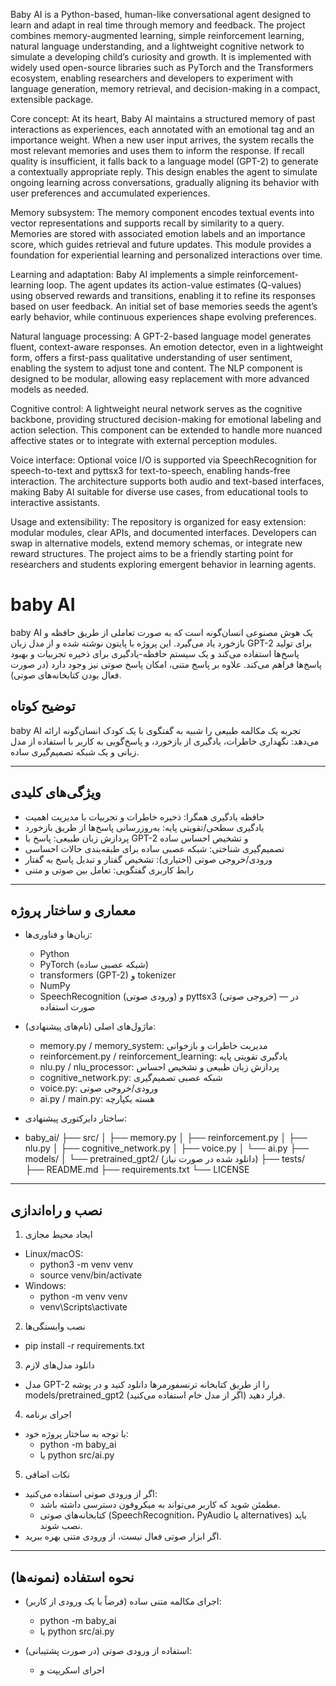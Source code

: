 
Baby AI is a Python-based, human-like conversational agent designed to learn and adapt in real time through memory and feedback. The project combines memory-augmented learning, simple reinforcement learning, natural language understanding, and a lightweight cognitive network to simulate a developing child’s curiosity and growth. It is implemented with widely used open-source libraries such as PyTorch and the Transformers ecosystem, enabling researchers and developers to experiment with language generation, memory retrieval, and decision-making in a compact, extensible package.

Core concept:
At its heart, Baby AI maintains a structured memory of past interactions as experiences, each annotated with an emotional tag and an importance weight. When a new user input arrives, the system recalls the most relevant memories and uses them to inform the response. If recall quality is insufficient, it falls back to a language model (GPT-2) to generate a contextually appropriate reply. This design enables the agent to simulate ongoing learning across conversations, gradually aligning its behavior with user preferences and accumulated experiences.

Memory subsystem:
The memory component encodes textual events into vector representations and supports recall by similarity to a query. Memories are stored with associated emotion labels and an importance score, which guides retrieval and future updates. This module provides a foundation for experiential learning and personalized interactions over time.

Learning and adaptation:
Baby AI implements a simple reinforcement-learning loop. The agent updates its action-value estimates (Q-values) using observed rewards and transitions, enabling it to refine its responses based on user feedback. An initial set of base memories seeds the agent’s early behavior, while continuous experiences shape evolving preferences.

Natural language processing:
A GPT-2-based language model generates fluent, context-aware responses. An emotion detector, even in a lightweight form, offers a first-pass qualitative understanding of user sentiment, enabling the system to adjust tone and content. The NLP component is designed to be modular, allowing easy replacement with more advanced models as needed.

Cognitive control:
A lightweight neural network serves as the cognitive backbone, providing structured decision-making for emotional labeling and action selection. This component can be extended to handle more nuanced affective states or to integrate with external perception modules.

Voice interface:
Optional voice I/O is supported via SpeechRecognition for speech-to-text and pyttsx3 for text-to-speech, enabling hands-free interaction. The architecture supports both audio and text-based interfaces, making Baby AI suitable for diverse use cases, from educational tools to interactive assistants.

Usage and extensibility:
The repository is organized for easy extension: modular modules, clear APIs, and documented interfaces. Developers can swap in alternative models, extend memory schemas, or integrate new reward structures. The project aims to be a friendly starting point for researchers and students exploring emergent behavior in learning agents.


# baby AI

baby AI یک هوش مصنوعی انسان‌گونه است که به صورت تعاملی از طریق حافظه و بازخورد یاد می‌گیرد. این پروژه با پایتون نوشته شده و از مدل زبان GPT-2 برای تولید پاسخ‌ها استفاده می‌کند و یک سیستم حافظه-یادگیری برای ذخیره تجربیات و بهبود پاسخ‌ها فراهم می‌کند. علاوه بر پاسخ متنی، امکان پاسخ صوتی نیز وجود دارد (در صورت فعال بودن کتابخانه‌های صوتی).

## توضیح کوتاه

baby AI تجربه یک مکالمه طبیعی را شبیه به گفتگوی با یک کودک انسان‌گونه ارائه می‌دهد: نگهداری خاطرات، یادگیری از بازخورد، و پاسخ‌گویی به کاربر با استفاده از مدل زبانی و یک شبکه تصمیم‌گیری ساده.

---

## ویژگی‌های کلیدی

- حافظه یادگیری همگرا: ذخیره خاطرات و تجربیات با مدیریت اهمیت
- یادگیری سطحی/تقویتی پایه: به‌روزرسانی پاسخ‌ها از طریق بازخورد
- پردازش زبان طبیعی: پاسخ با GPT-2 و تشخیص احساس ساده
- تصمیم‌گیری شناختی: شبکه عصبی ساده برای طبقه‌بندی حالات احساسی
- ورودی/خروجی صوتی (اختیاری): تشخیص گفتار و تبدیل پاسخ به گفتار
- رابط کاربری گفتگویی: تعامل بین صوتی و متنی

---

## معماری و ساختار پروژه

- زبان‌ها و فناوری‌ها:
  - Python
  - PyTorch (شبکه عصبی ساده)
  - transformers (GPT-2) و tokenizer
  - NumPy
  - SpeechRecognition (ورودی صوتی) و pyttsx3 (خروجی صوتی) — در صورت استفاده

- ماژول‌های اصلی (نام‌های پیشنهادی):
  - memory.py / memory_system: مدیریت خاطرات و بازخوانی
  - reinforcement.py / reinforcement_learning: یادگیری تقویتی پایه
  - nlu.py / nlu_processor: پردازش زبان طبیعی و تشخیص احساس
  - cognitive_network.py: شبکه عصبی تصمیم‌گیری
  - voice.py: ورودی/خروجی صوتی
  - ai.py / main.py: هسته یکپارچه

- ساختار دایرکتوری پیشنهادی:

- baby_ai/
├── src/
│ ├── memory.py
│ ├── reinforcement.py
│ ├── nlu.py
│ ├── cognitive_network.py
│ ├── voice.py
│ └── ai.py
├── models/
│ └── pretrained_gpt2/ (دانلود شده در صورت نیاز)
├── tests/
├── README.md
├── requirements.txt
└── LICENSE


---  

## نصب و راه‌اندازی  

1) ایجاد محیط مجازی  
- Linux/macOS:  
  - python3 -m venv venv  
  - source venv/bin/activate  
- Windows:  
  - python -m venv venv  
  - venv\Scripts\activate  

2) نصب وابستگی‌ها  
- pip install -r requirements.txt  

3) دانلود مدل‌های لازم  
- مدل GPT-2 را از طریق کتابخانه ترنسفورمرها دانلود کنید و در پوشه models/pretrained_gpt2 قرار دهید (اگر از مدل خام استفاده می‌کنید).  

4) اجرای برنامه  
- با توجه به ساختار پروژه خود:  
  - python -m baby_ai  
  - یا python src/ai.py  

5) نکات اضافی  
- اگر از ورودی صوتی استفاده می‌کنید:  
  - مطمئن شوید که کاربر می‌تواند به میکروفون دسترسی داشته باشد.  
  - کتابخانه‌های صوتی (SpeechRecognition، PyAudio یا alternatives) باید نصب شوند.  
- اگر ابزار صوتی فعال نیست، از ورودی متنی بهره ببرید.  

---  

## نحوه استفاده (نمونه‌ها)  

- اجرای مکالمه متنی ساده (فرضاً با یک ورودی از کاربر):  
  - python -m baby_ai  
  - یا python src/ai.py  

- استفاده از ورودی صوتی (در صورت پشتیبانی):  
  - اجرای اسکریپت و
